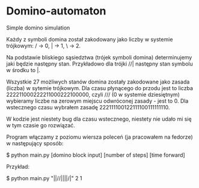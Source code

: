 # Domino-automaton
Simple domino simulation

Każdy z symboli domina został zakodowany jako liczby w systemie trójkowym:
/ -> 0,
| -> 1,
\ -> 2.

Na podstawie bliskiego sąsiedztwa (trójek symboli domina) determinujemy jaki będzie następny stan.
Przykładowo dla trójki //| następny stan symbolu w środku to |.

Wszystkie 27 możliwych stanów domina zostały zakodowane jako zasada (liczba) w sytemie trójkowym. Dla czasu płynącego do przodu jest to liczba 222211000222211000222100000, czyli /// (0 w systemie dziesiętnym) wybieramy liczbe na zerowym miejscu odwróconej zasady - jest to 0. Dla wstecznego czasu wybrałem zasadę 222111100122111100111111110.

W kodzie jest niestety bug dla czasu wstecznego, niestety nie udało mi się w tym czasie go rozwiązać.

Program włączamy z poziomu wiersza poleceń (ja pracowałem na fedorze) w następujący sposób:

$ python main.py [domino block input] [number of steps] [time forward]

Przykład:

$ python main.py "||//||\||/\|" 2 1